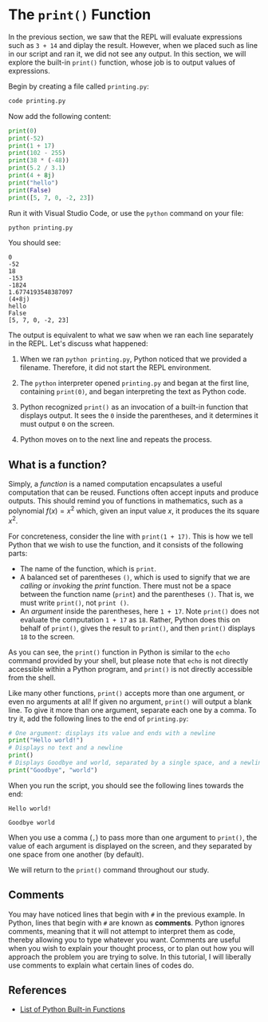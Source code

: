 # The `print()` Function

In the previous section, we saw that the REPL will evaluate expressions such
as `3 + 14` and diplay the result. However, when we placed such as line in
our script and ran it, we did not see any output. In this section, we will
explore the built-in `print()` function, whose job is to output values of
expressions.

Begin by creating a file called `printing.py`:

```bash
code printing.py
```

Now add the following content:

```python
print(0)
print(-52)
print(1 + 17)
print(102 - 255)
print(38 * (-48))
print(5.2 / 3.1)
print(4 + 8j)
print("hello")
print(False)
print([5, 7, 0, -2, 23])
```

Run it with Visual Studio Code, or use the `python` command on your file:

```bash
python printing.py
```

You should see:

```text
0
-52
18
-153
-1824
1.6774193548387097
(4+8j)
hello
False
[5, 7, 0, -2, 23]
```

The output is equivalent to what we saw when we ran each line separately
in the REPL. Let's discuss what happened:

1. When we ran `python printing.py`, Python noticed that we provided
a filename. Therefore, it did not start the REPL environment.

2. The `python` interpreter opened `printing.py` and began at the first
line, containing `print(0)`, and began interpreting the text as Python
code.

3. Python recognized `print()` as an invocation of a built-in function
that displays output. It sees the `0` inside the parentheses, and
it determines it must output `0` on the screen.

4. Python moves on to the next line and repeats the process.

## What is a function?

Simply, a *function* is a named computation encapsulates a
useful computation that can be reused. Functions often accept
inputs and produce outputs. This should remind you of functions
in mathematics, such as a polynomial $f(x)=x^2$ which, given
an input value $x$, it produces the its square $x^2$.

For concreteness, consider the line with `print(1 + 17)`.
This is how we tell Python that we wish to use the function,
and it consists of the following parts:

- The name of the function, which is `print`.
- A balanced set of parentheses `()`, which is used to signify that we
are *calling* or *invoking* the *print* function. There must not be
a space between the function name (`print`) and the parentheses `()`.
That is, we must write `print()`,  not `print ()`.
- An *argument* inside the parentheses, here `1 + 17`. Note `print()`
does not evaluate the computation `1 + 17` as `18`. Rather, Python
does this on behalf of `print()`, gives the result to `print()`,
and then `print()` displays `18` to the screen.

As you can see, the `print()` function in Python is similar to the `echo`
command provided by your shell, but please note that `echo` is not
directly accessible within a Python program, and `print()` is not
directly accessible from the shell.

Like many other functions, `print()` accepts more than one argument, or
even no arguments at all! If given no argument, `print()` will output
a blank line. To give it more than one argument, separate each one by a
comma. To try it, add the following lines to the end of `printing.py`:

```python
# One argument: displays its value and ends with a newline
print("Hello world!")
# Displays no text and a newline
print()
# Displays Goodbye and world, separated by a single space, and a newline
print("Goodbye", "world")
```

When you run the script, you should see the following lines towards the end:

```text
Hello world!

Goodbye world
```

When you use a comma (`,`) to pass more than one argument to `print()`, the value
of each argument is displayed on the screen, and they separated by one space from
one another (by default).

We will return to the `print()` command throughout our study.

## Comments

You may have noticed lines that begin with `#` in the previous example. In Python,
lines that begin with `#` are known as **comments**. Python ignores comments,
meaning that it will not attempt to interpret them as code, thereby allowing you
to type whatever you want. Comments are useful when you wish to explain your
thought process, or to plan out how you will approach the problem you are trying
to solve. In this tutorial, I will liberally use comments to explain what
certain lines of codes do.

## References

- [List of Python Built-in Functions](https://docs.python.org/3/library/functions.html)

